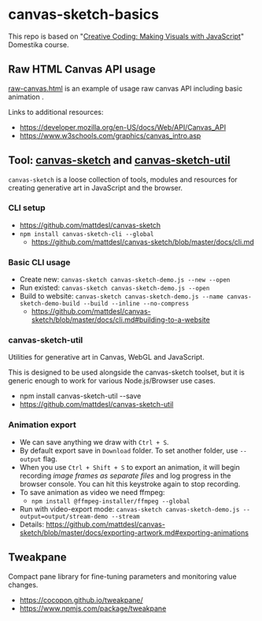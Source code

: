 # canvas-sketch-basics

This repo is based on "[Creative Coding: Making Visuals with JavaScript](https://www.domestika.org/en/courses/2729-creative-coding-making-visuals-with-javascript)" Domestika course.

## Raw HTML Canvas API usage

[raw-canvas.html](raw-canvas.html) is an example of usage raw canvas API including basic animation .

Links to additional resources:
* https://developer.mozilla.org/en-US/docs/Web/API/Canvas_API
* https://www.w3schools.com/graphics/canvas_intro.asp

## Tool: [canvas-sketch](https://github.com/mattdesl/canvas-sketch) and [canvas-sketch-util](https://github.com/mattdesl/canvas-sketch-util)

`canvas-sketch` is a loose collection of tools, modules and resources for creating generative art in JavaScript and the browser.

### CLI setup
* https://github.com/mattdesl/canvas-sketch
* `npm install canvas-sketch-cli --global`
  * https://github.com/mattdesl/canvas-sketch/blob/master/docs/cli.md 

### Basic CLI usage
* Create new: `canvas-sketch canvas-sketch-demo.js --new --open`
* Run existed: `canvas-sketch canvas-sketch-demo.js --open`
* Build to website: `canvas-sketch canvas-sketch-demo.js --name canvas-sketch-demo-build --build --inline --no-compress`
  * https://github.com/mattdesl/canvas-sketch/blob/master/docs/cli.md#building-to-a-website

### canvas-sketch-util
Utilities for generative art in Canvas, WebGL and JavaScript.

This is designed to be used alongside the canvas-sketch toolset, but it is generic enough to work for various Node.js/Browser use cases.

* npm install canvas-sketch-util --save
* https://github.com/mattdesl/canvas-sketch-util

### Animation export
* We can save anything we draw with `Ctrl + S`.
* By default export save in `Download` folder. To set another folder, use `--output` flag.
* When you use `Ctrl + Shift + S` to export an animation, it will begin recording *image frames as separate files* and log progress in the browser console. You can hit this keystroke again to stop recording.
* To save animation as video we need ffmpeg: 
  * `npm install @ffmpeg-installer/ffmpeg --global`
* Run with video-export mode: `canvas-sketch canvas-sketch-demo.js --output=output/stream-demo --stream`
* Details: https://github.com/mattdesl/canvas-sketch/blob/master/docs/exporting-artwork.md#exporting-animations

## Tweakpane
Compact pane library for fine-tuning parameters and monitoring value changes.
* https://cocopon.github.io/tweakpane/
* https://www.npmjs.com/package/tweakpane